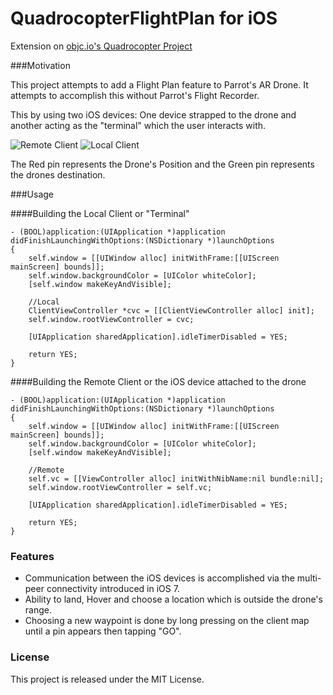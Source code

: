 QuadrocopterFlightPlan for iOS
======================

Extension on [objc.io's Quadrocopter Project](http://www.objc.io/issue-8/)

###Motivation

This project attempts to add a Flight Plan feature to Parrot's AR Drone. It attempts to accomplish this without Parrot's Flight Recorder.

This by using two iOS devices: One device strapped to the drone and another acting as the "terminal" which the user interacts with.

![Remote Client](https://github.com/ggamecrazy/QuadrocopterFlightPlan/blob/master/Screenshots/Remote_Client.jpg?raw=true)
![Local Client](https://github.com/ggamecrazy/QuadrocopterFlightPlan/blob/master/Screenshots/Local_Client.jpg?raw=true)

The Red pin represents the Drone's Position and the Green pin represents the drones destination.

###Usage

####Building the Local Client or "Terminal"

```objc
- (BOOL)application:(UIApplication *)application didFinishLaunchingWithOptions:(NSDictionary *)launchOptions
{
    self.window = [[UIWindow alloc] initWithFrame:[[UIScreen mainScreen] bounds]];
    self.window.backgroundColor = [UIColor whiteColor];
    [self.window makeKeyAndVisible];
    
    //Local
    ClientViewController *cvc = [[ClientViewController alloc] init];
    self.window.rootViewController = cvc;
    
    [UIApplication sharedApplication].idleTimerDisabled = YES;
    
    return YES;
}

```

####Building the Remote Client or the iOS device attached to the drone

```objc
- (BOOL)application:(UIApplication *)application didFinishLaunchingWithOptions:(NSDictionary *)launchOptions
{
    self.window = [[UIWindow alloc] initWithFrame:[[UIScreen mainScreen] bounds]];
    self.window.backgroundColor = [UIColor whiteColor];
    [self.window makeKeyAndVisible];
    
    //Remote
    self.vc = [[ViewController alloc] initWithNibName:nil bundle:nil];
    self.window.rootViewController = self.vc;
    
    [UIApplication sharedApplication].idleTimerDisabled = YES;
    
    return YES;
}

```

### Features
* Communication between the iOS devices is accomplished via the multi-peer connectivity introduced in iOS 7.
* Ability to land, Hover and choose a location which is outside the drone's range.
* Choosing a new waypoint is done by long pressing on the client map until a pin appears then tapping "GO".

### License
This project is released under the MIT License.
